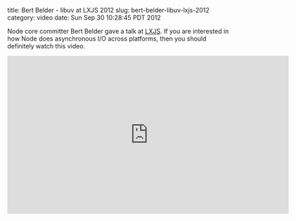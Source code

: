 title: Bert Belder - libuv at LXJS 2012
slug: bert-belder-libuv-lxjs-2012
category: video
date: Sun Sep 30 10:28:45 PDT 2012

Node core committer Bert Belder gave a talk at
[LXJS](http://2012.lxjs.org/).  If you are interested in how Node does
asynchronous I/O across platforms, then you should definitely watch
this video.

<iframe width="640" height="360"
src="http://www.youtube.com/embed/nGn60vDSxQ4" frameborder="0"
allowfullscreen></iframe>
